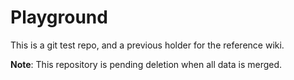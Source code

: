 # Playground

This is a git test repo, and a previous holder for the reference wiki.

**Note**: This repository is pending deletion when all data is merged.
